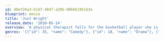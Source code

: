 ```yaml
---
id: d0ef26a3-b1d7-4847-a29b-90bbb195cb3e
blueprint: movie
title: 'Just Wright'
release_date: '2010-05-14'
overview: 'A physical therapist falls for the basketball player she is helping recover from a career-threatening injury.'
genres: '[{"id": 35, "name": "Comedy"}, {"id": 18, "name": "Drama"}, {"id": 10749, "name": "Romance"}]'
---
```

